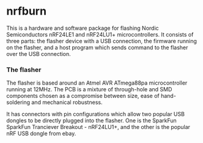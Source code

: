 # nrfburn
This is a hardware and software package for flashing Nordic Semiconductors nRF24LE1 and nRF24LU1+ microcontrollers. It consists of three parts: the flasher device with a USB connection, the firmware running on the flasher, and a host program which sends command to the flasher over the USB connection.

### The flasher

The flasher is based around an Atmel AVR ATmega88pa microcontroller running at 12MHz. The PCB is a mixture of through-hole and SMD components chosen as a compromise between size, ease of hand-soldering and mechanical robustness.



It has connectors with pin configurations which allow two popular USB dongles to be directly plugged into the flasher. One is the SparkFun SparkFun Tranciever Breakout - nRF24LU1+, and the other is the popular nRF USB dongle from ebay.

